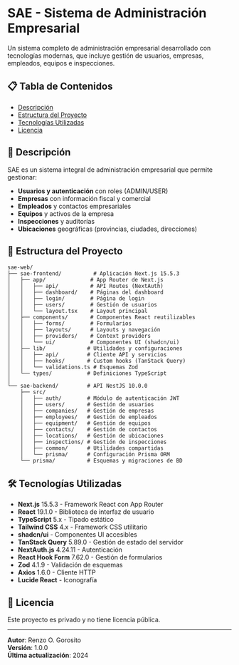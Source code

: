 # SAE - Sistema de Administración Empresarial

Un sistema completo de administración empresarial desarrollado con tecnologías modernas, que incluye gestión de usuarios, empresas, empleados, equipos e inspecciones.

## 📋 Tabla de Contenidos

- [Descripción](#-descripción)
- [Estructura del Proyecto](#-estructura-del-proyecto)
- [Tecnologías Utilizadas](#-tecnologías-utilizadas)
- [Licencia](#-licencia)

## 🚀 Descripción

SAE es un sistema integral de administración empresarial que permite gestionar:

- **Usuarios y autenticación** con roles (ADMIN/USER)
- **Empresas** con información fiscal y comercial
- **Empleados** y contactos empresariales
- **Equipos** y activos de la empresa
- **Inspecciones** y auditorías
- **Ubicaciones** geográficas (provincias, ciudades, direcciones)

## 📁 Estructura del Proyecto

```
sae-web/
├── sae-frontend/          # Aplicación Next.js 15.5.3
│   ├── app/              # App Router de Next.js
│   │   ├── api/          # API Routes (NextAuth)
│   │   ├── dashboard/    # Páginas del dashboard
│   │   ├── login/        # Página de login
│   │   ├── users/        # Gestión de usuarios
│   │   └── layout.tsx    # Layout principal
│   ├── components/       # Componentes React reutilizables
│   │   ├── forms/        # Formularios
│   │   ├── layouts/      # Layouts y navegación
│   │   ├── providers/    # Context providers
│   │   └── ui/           # Componentes UI (shadcn/ui)
│   ├── lib/             # Utilidades y configuraciones
│   │   ├── api/         # Cliente API y servicios
│   │   ├── hooks/       # Custom hooks (TanStack Query)
│   │   └── validations.ts # Esquemas Zod
│   └── types/           # Definiciones TypeScript
│
└── sae-backend/         # API NestJS 10.0.0
    ├── src/
    │   ├── auth/        # Módulo de autenticación JWT
    │   ├── users/       # Gestión de usuarios
    │   ├── companies/   # Gestión de empresas
    │   ├── employees/   # Gestión de empleados
    │   ├── equipment/   # Gestión de equipos
    │   ├── contacts/    # Gestión de contactos
    │   ├── locations/   # Gestión de ubicaciones
    │   ├── inspections/ # Gestión de inspecciones
    │   ├── common/      # Utilidades compartidas
    │   └── prisma/      # Configuración Prisma ORM
    └── prisma/          # Esquemas y migraciones de BD
```

## 🛠 Tecnologías Utilizadas

- **Next.js** 15.5.3 - Framework React con App Router
- **React** 19.1.0 - Biblioteca de interfaz de usuario
- **TypeScript** 5.x - Tipado estático
- **Tailwind CSS** 4.x - Framework CSS utilitario
- **shadcn/ui** - Componentes UI accesibles
- **TanStack Query** 5.89.0 - Gestión de estado del servidor
- **NextAuth.js** 4.24.11 - Autenticación
- **React Hook Form** 7.62.0 - Gestión de formularios
- **Zod** 4.1.9 - Validación de esquemas
- **Axios** 1.6.0 - Cliente HTTP
- **Lucide React** - Iconografía

## 📄 Licencia

Este proyecto es privado y no tiene licencia pública.

---

**Autor**: Renzo O. Gorosito  
**Versión**: 1.0.0  
**Última actualización**: 2024
